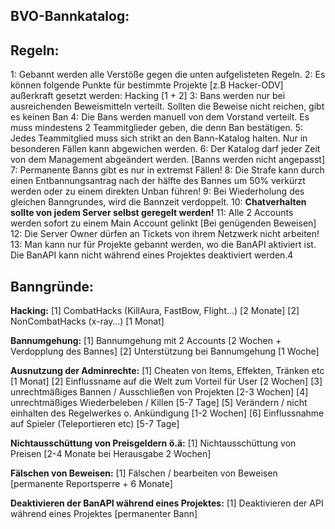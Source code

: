 ## **BVO-Bannkatalog:**

## Regeln:

1: Gebannt werden alle Verstöße gegen die unten aufgelisteten Regeln. 
2: Es können folgende Punkte für bestimmte Projekte [z.B Hacker-ODV] außerkraft gesetzt werden: Hacking [1 + 2]
3: Bans werden nur bei ausreichenden Beweismitteln verteilt. Sollten die Beweise nicht reichen, gibt es keinen Ban
4: Die Bans werden manuell von dem Vorstand verteilt. Es muss mindestens 2 Teammitglieder geben, die denn Ban bestätigen.
5: Jedes Teammitglied muss sich strikt an den Bann-Katalog halten. Nur in besonderen Fällen kann abgewichen werden.
6: Der Katalog darf jeder Zeit von dem Management abgeändert werden. [Banns werden nicht angepasst]
7: Permanente Banns gibt es nur in extremst Fällen!
8: Die Strafe kann durch einen Entbannungsantrag nach der hälfte des Bannes um 50% verkürzt werden oder zu einem direkten Unban führen!
9: Bei Wiederholung des gleichen Banngrundes, wird die Bannzeit verdoppelt. 
10: **Chatverhalten sollte von jedem Server selbst geregelt werden!** 
11: Alle 2 Accounts werden sofort zu einem Main Account gelinkt [Bei genügenden Beweisen]
12: Die Server Owner dürfen an Tickets von ihrem Netzwerk nicht arbeiten!
13: Man kann nur für Projekte gebannt werden, wo die BanAPI aktiviert ist. Die BanAPI kann nicht während eines Projektes deaktiviert werden.4





## **Banngründe:**

**Hacking:**
[1] CombatHacks (KillAura, FastBow, Flight…) [2 Monate]
[2] NonCombatHacks (x-ray…) [1 Monat]

**Bannumgehung:**
[1] Bannumgehung mit 2 Accounts [2 Wochen + Verdopplung des Bannes]
[2] Unterstützung bei Bannumgehung [1 Woche]

**Ausnutzung der Adminrechte:**
[1] Cheaten von Items, Effekten, Tränken etc  [1 Monat]
[2] Einflussname auf die Welt zum Vorteil für User [2 Wochen]
[3] unrechtmäßiges Bannen / Ausschließen von Projekten [2-3 Wochen]
[4] unrechtmäßiges Wiederbeleben / Killen [5-7 Tage]
[5] Verändern / nicht einhalten des Regelwerkes o. Ankündigung [1-2 Wochen]
[6] Einflussnahme auf Spieler (Teleportieren etc) [5-7 Tage]

**Nichtausschüttung von Preisgeldern ö.ä:**
[1] Nichtausschüttung von Preisen [2-4 Monate bei Herausgabe 2 Wochen]

**Fälschen von Beweisen:** 
[1] Fälschen / bearbeiten von Beweisen [permanente Reportsperre + 6 Monate]

**Deaktivieren der BanAPI während eines Projektes:**
[1] Deaktivieren der API während eines Projektes [permanenter Bann]
